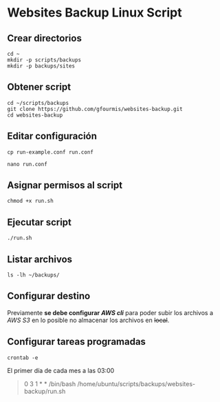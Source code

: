 # Websites Backup Linux Script

## Crear directorios
```
cd ~
mkdir -p scripts/backups
mkdir -p backups/sites
```

## Obtener script
```
cd ~/scripts/backups
git clone https://github.com/gfourmis/websites-backup.git
cd websites-backup
```
## Editar configuración
```
cp run-example.conf run.conf
```
```
nano run.conf
```

## Asignar permisos al script
```
chmod +x run.sh
```

## Ejecutar script
```
./run.sh
```

## Listar archivos
```
ls -lh ~/backups/
```

## Configurar destino
Previamente **se debe configurar _AWS cli_** para poder subir los archivos a *AWS S3* en lo posible no almacenar los archivos en ~~local~~.

## Configurar tareas programadas
```
crontab -e
```
El primer día de cada mes a las 03:00
> 0 3 1 * * /bin/bash /home/ubuntu/scripts/backups/websites-backup/run.sh



